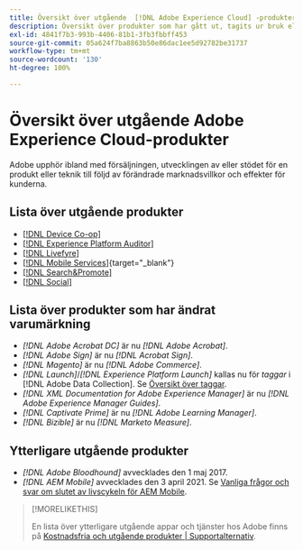 ```yaml
---
title: Översikt över utgående  [!DNL Adobe Experience Cloud] -produkter
description: Översikt över produkter som har gått ut, tagits ur bruk eller nått slutet av livscykeln för  [!DNL Adobe Experience Cloud]  och  [!DNL Adobe Experience Platform]
exl-id: 4841f7b3-993b-4406-81b1-3fb3fbbff453
source-git-commit: 05a624f7ba8863b50e86dac1ee5d92782be31737
workflow-type: tm+mt
source-wordcount: '130'
ht-degree: 100%

---
```


# Översikt över utgående Adobe Experience Cloud-produkter

Adobe upphör ibland med försäljningen, utvecklingen av eller stödet för en produkt eller teknik till följd av förändrade marknadsvillkor och effekter för kunderna.

## Lista över utgående produkter

* [[!DNL Device Co-op]](device-co-op.md)
* [[!DNL Experience Platform Auditor]](auditor.md)
* [[!DNL Livefyre]](livefyre.md)
* [[!DNL Mobile Services]](https://experienceleague.adobe.com/docs/mobile-services/using/eol.html?lang=sv){target="_blank"}
* [[!DNL Search&Promote]](search-promote.md)
* [[!DNL Social]](social.md)

<!--
## Notifications of upcoming products to be discontinued

* [!DNL Data Workbench] end-of-life date is **December 31, 2023**. [Link]

-->

## Lista över produkter som har ändrat varumärkning

* *[!DNL Adobe Acrobat DC]* är nu *[!DNL Adobe Acrobat]*.
* *[!DNL Adobe Sign]* är nu *[!DNL Acrobat Sign]*.
* *[!DNL Magento]* är nu *[!DNL Adobe Commerce]*.
* *[!DNL Launch]*/*[!DNL Experience Platform Launch]* kallas nu för *taggar* i [!DNL Adobe Data Collection]. Se [Översikt över taggar](https://experienceleague.adobe.com/docs/experience-platform/tags/home.html?lang=sv).
* *[!DNL XML Documentation for Adobe Experience Manager]* är nu *[!DNL Adobe Experience Manager Guides]*.
* *[!DNL Captivate Prime]* är nu *[!DNL Adobe Learning Manager]*.
* *[!DNL Bizible]* är nu *[!DNL Marketo Measure]*.

## Ytterligare utgående produkter

* *[!DNL Adobe Bloodhound]* avvecklades den 1 maj 2017.
* *[!DNL AEM Mobile]* avvecklades den 3 april 2021. Se [Vanliga frågor och svar om slutet av livscykeln för AEM Mobile](https://helpx.adobe.com/se/digital-publishing-solution/help/aem-mobile-end-of-life-faq.html).

>[!MORELIKETHIS]
>
>En lista över ytterligare utgående appar och tjänster hos Adobe finns på [Kostnadsfria och utgående produkter | Supportalternativ](https://helpx.adobe.com/se/support/programs/support-options-free-discontinued-apps-services.html).
